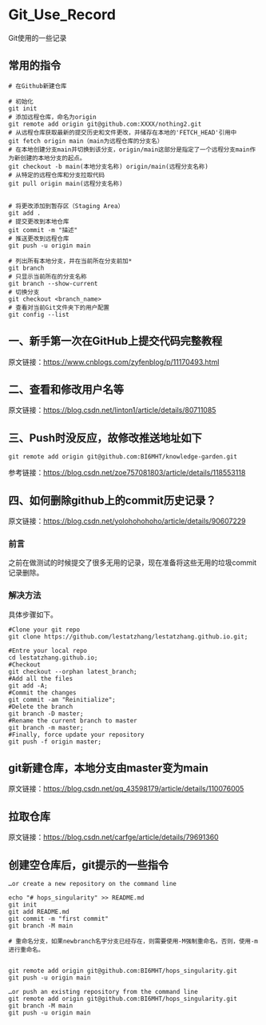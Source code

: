 # Git_Use_Record

Git使用的一些记录

## 常用的指令

```
# 在Github新建仓库

# 初始化
git init
# 添加远程仓库，命名为origin
git remote add origin git@github.com:XXXX/nothing2.git 
# 从远程仓库获取最新的提交历史和文件更改，并储存在本地的'FETCH_HEAD'引用中
git fetch origin main（main为远程仓库的分支名）
# 在本地创建分支main并切换到该分支，origin/main这部分是指定了一个远程分支main作为新创建的本地分支的起点。
git checkout -b main(本地分支名称) origin/main(远程分支名称)
# 从特定的远程仓库和分支拉取代码
git pull origin main(远程分支名称)


# 将更改添加到暂存区（Staging Area）
git add .
# 提交更改到本地仓库
git commit -m "描述"
# 推送更改到远程仓库
git push -u origin main

# 列出所有本地分支，并在当前所在分支前加*
git branch
# 只显示当前所在的分支名称
git branch --show-current
# 切换分支
git checkout <branch_name>
# 查看对当前Git文件夹下的用户配置
git config --list
```


## 一、新手第一次在GitHub上提交代码完整教程

原文链接：https://www.cnblogs.com/zyfenblog/p/11170493.html

## 二、查看和修改用户名等

原文链接：https://blog.csdn.net/linton1/article/details/80711085

## 三、Push时没反应，故修改推送地址如下

```
git remote add origin git@github.com:BI6MHT/knowledge-garden.git

```

参考链接：https://blog.csdn.net/zoe757081803/article/details/118553118

## 四、如何删除github上的commit历史记录？

原文链接：https://blog.csdn.net/yolohohohoho/article/details/90607229

### 前言

之前在做测试的时候提交了很多无用的记录，现在准备将这些无用的垃圾commit记录删除。

### 解决方法

具体步骤如下。

```
#Clone your git repo
git clone https://github.com/lestatzhang/lestatzhang.github.io.git;

#Entre your local repo
cd lestatzhang.github.io;
#Checkout
git checkout --orphan latest_branch;
#Add all the files
git add -A;
#Commit the changes
git commit -am "Reinitialize";
#Delete the branch
git branch -D master;
#Rename the current branch to master
git branch -m master;
#Finally, force update your repository
git push -f origin master;
```

## git新建仓库，本地分支由master变为main

原文链接：https://blog.csdn.net/qq_43598179/article/details/110076005

## 拉取仓库

原文链接：https://blog.csdn.net/carfge/article/details/79691360

## 创建空仓库后，git提示的一些指令

```
…or create a new repository on the command line

echo "# hops_singularity" >> README.md
git init
git add README.md
git commit -m "first commit"
git branch -M main

# 重命名分支，如果newbranch名字分支已经存在，则需要使用-M强制重命名，否则，使用-m进行重命名。


git remote add origin git@github.com:BI6MHT/hops_singularity.git
git push -u origin main

…or push an existing repository from the command line
git remote add origin git@github.com:BI6MHT/hops_singularity.git
git branch -M main
git push -u origin main
```
